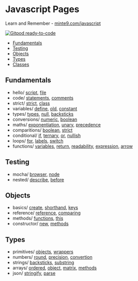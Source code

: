 # Javascript Pages

Learn and Remember - [minte9.com/javascript](https://www.minte9.com/javascript)

[![Gitpod ready-to-code](https://img.shields.io/badge/Gitpod-ready--to--code-blue?logo=gitpod)](https://gitpod.io/#https://github.com/minte9/javascript-pages)

- [Fundamentals](#fundamentals) 
- [Testing](#testing) 
- [Objects](#objects) 
- [Types](#types) 
- [Classes](#classe) 


## Fundamentals
  * hello/ [script](/main/fundamentals/hello_world/index.htm), [file](/main/fundamentals/hello_world/index2.htm)
  * code/ [statements](/main/fundamentals/code_structure/statements.js), [comments](/main/fundamentals/code_structure/comments.js)
  * strict/ [strict](/main/fundamentals/use_strict/strict.js), [class](/main/fundamentals/use_strict/class.js)
  * variables/ [define](/main/fundamentals/variables/variable.js), [old](/main/fundamentals/variables/old_style.js), [constant](/main/fundamentals/variables/constants.js)
  * types/ [types](/main/fundamentals/data_types/types.js), [null](/main/fundamentals/data_types/null.js), [backsticks](/main/fundamentals/data_types/backsticks.js)
  * conversions/ [numeric](/main/fundamentals/type_conversions/numeric.js), [boolean](/main/fundamentals/type_conversions/boolean.js)
  * maths/ [exponentiation](/main/fundamentals/maths/exponentiation.js), [unary](/main/fundamentals/maths/unary.js), [precedence](/main/fundamentals/maths/precedence.js)
  * comparitions/ [boolean](/main/fundamentals/comparitions/boolean.js), [strict](/main/fundamentals/comparitions/strict.js)
  * conditional/ [if](/main/fundamentals/conditional/conditional.js), [ternary](/main/fundamentals/conditional/ternary.js), [or](/main/fundamentals/conditional/or.js), [nullish](/main/fundamentals/conditional/nullish.js)
  * loops/ [for](/main/fundamentals/loops/for.js), [labels](/main/fundamentals/loops/labels.js), [switch](/main/fundamentals/loops/switch.js)
  * functions/ [variables](/main/fundamentals/functions/variables.js), [return](/main/fundamentals/functions/return.js), [readability](/main/fundamentals/functions/readability.js), [expression](/main/fundamentals/functions/function_expression.js), [arrow](/main/fundamentals/functions/arrow_function.js)

## Testing
  * mocha/ [browser](/main/testing/mocha/bdd.htm), [node](/main/testing/mocha/bdd.test.js)
  * nested/ [describe](/main/testing/nested_describe/nested.test.js), [before](/main/testing/nested_describe/before.test.js)

## Objects
  * basics/ [create](./main/objects/basics/create.js), [shorthand](./main/objects/basics/shorthand.js), [keys](./main/objects/basics/keys.js)
  * reference/ [reference](./main/objects/reference/reference.js), [comparing](./main/objects/reference/comparing.js)
  * methods/ [functions](./main/objects/methods/functions.js), [this](./main/objects/methods/this.js)
  * constructor/ [new](./main/objects/constructor/new.js), [methods](./main/objects/constructor/methods.js)

## Types
  * primitives/ [objects](./main/types/primitives/objects.js), [wrappers](./main/types/primitives/wrappers.js)
  * numbers/ [round](./main/types/numbers/round.js), [precision](./main/types/numbers/precision.js), [convertion](./main/types/numbers/convertion.js)
  * strings/ [backsticks](./main/types/strings/backsticks.js), [substring](./main/types/strings/substring.js)
  * arrays/ [ordered](./main/types/arrays/ordered.js), [object](./main/types/arrays/object.js), [matrix](./main/types/arrays/matrix.js), [methods](./main/types/arrays/methods.js)
  * json/ [stringify](./main/types/json/stringify.js), [parse](./main/types/json/parse.js)
